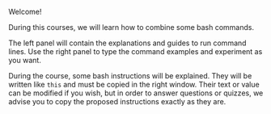 Welcome!

During this courses, we will learn how to combine some bash commands.

The left panel will contain the explanations and guides to run command lines. Use the right panel to type the command examples and experiment as you want.

During the course, some bash instructions will be explained. They will be written like `this` and must be copied in the right window. Their text or value can be modified if you wish, but in order to answer questions or quizzes, we advise you to copy the proposed instructions exactly as they are.
